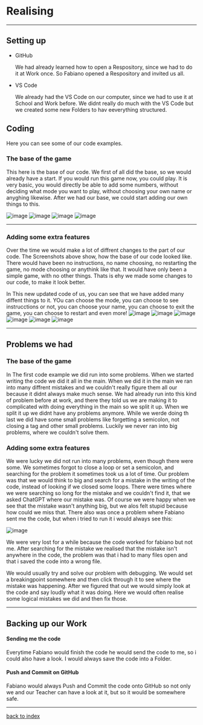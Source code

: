 # Realising 

<hr>

## Setting up
<ul>
  <li>GitHub</li>
  <p>We had already learned how to open a Respository, since we had to do it at Work once. So Fabiano opened a Respository and invited us all.</p>
  <li>VS Code</li>
  <p>We already had the VS Code on our computer, since we had to use it at School and Work before. We didnt really do much with the VS Code but we created some new Folders to hav eeverything structured.</p>
</ul>

## Coding 

<p> Here you can see some of our code examples.</p>

### The base of the game
<p>This here is the base of our code. We first of all did the base, so we would already have a start. If you would run this game now, you could play. It is very basic, you would directly be able to add some numbers, without deciding what mode you want to play, without choosing your own name or anyghing likewise. After we had our base, we could start adding our own things to this.  
  
![image](https://github.com/Fabiano2007/TicTacToe-Project/assets/142780434/85b285e4-6777-40ec-bfe3-f2029f2934a9)
![image](https://github.com/Fabiano2007/TicTacToe-Project/assets/142780434/c2023a89-b40d-412a-afa5-0ccb22101d77)
![image](https://github.com/Fabiano2007/TicTacToe-Project/assets/142780434/28671e2b-81b8-449e-836a-3b36dbe5b8d7)
![image](https://github.com/Fabiano2007/TicTacToe-Project/assets/142780434/33d25b02-56fd-4971-8d34-8009165a0b1f)


<hr>


### Adding some extra features 
<p> Over the time we would make a lot of diffrent changes to the part of our code. The Screenshots above show, how the base of our code looked like. There would have been no instructions, no name choosing, no restarting the game, no mode choosing or anythink like that. It would have only been a simple game, with no other things. Thats is ehy we made some changes to our code, to make it look better. 

In This new updated code of us, you can see that we have added many diffent things to it. YOu can choose the mode, you can choose to see instrucctions or not, you can choose your name, you can choose to exit the game, you can choose to restart and even more! 
![image](https://github.com/Fabiano2007/TicTacToe-Project/assets/142780434/e48518e4-5261-4be3-8d83-05e0a2a3e662)
![image](https://github.com/Fabiano2007/TicTacToe-Project/assets/142780434/57ce4264-4564-4d04-8d68-f2810db873b8)
![image](https://github.com/Fabiano2007/TicTacToe-Project/assets/142780434/5ce6bd76-25cd-42ff-941e-374892ac0e08)
![image](https://github.com/Fabiano2007/TicTacToe-Project/assets/142780434/52837f55-b62a-4d69-9315-a13fed4c6568)
![image](https://github.com/Fabiano2007/TicTacToe-Project/assets/142780434/e2424915-99bb-41c5-92fd-dc856c13ad47)
![image](https://github.com/Fabiano2007/TicTacToe-Project/assets/142780434/0bc3616d-74dc-47fe-9796-3145492f8a72)
</p>




<hr>

  ## Problems we had
  
  ### The base of the game
  <p>In The first code example we did run into some problems. When we started writing the code we did it all in the main. When we did it in the main we ran into many diffrent mistakes and we couldn't really figure them all our because it didnt always make much sense. We had already run into this kind of problem before at work, and there they told us we are making it to complicated with doing everything in the main so we split it up. When we split it up we didnt have any problems anymore.
While we werde doing th last we did have some small problems like forgetting a semicolon, not closing a tag and other small problems. Luckily we never ran into big problems, where we couldn't solve them.</p>

  ### Adding some extra features 

  <p> We were lucky we did not run into many problems, even though there were some. We sometimes forgot to close a loop or set a semicolon, and searching for the problem it sometimes took us a lot of time. Our problem was that we would think to big and search for a mistake in the writing of the code, instead of looking if we closed some loops. There were times where we were searching so long for the mistake and we couldn't find it, that we asked ChatGPT where our mistake was. Of course we were happy when we see that the mistake wasn't anything big, but we alos felt stupid because how could we miss that. There also was once a problem where Fabiano sent me the code, but when i tried to run it i would always see this: 
    
![image](https://github.com/Fabiano2007/TicTacToe-Project/assets/142780434/034a2779-6689-446d-b2c2-55a4ee7788fe)

We were very lost for a while because the code worked for fabiano but not me. After searching for the mistake we realised that the mistake isn't anywhere in the code, the problem was that i had to many files open and that i saved the code into a wrong file. 

We would usually try and solve our problem with debugging. We would set a breakingpoint somewhere and then click through it to see where the mistake was happening. After we figured that out we would simply look at the code and say loudly what it was doing. Here we would often realise some logical mistakes we did and then fix those.
    
</p>
  
<hr>

## Backing up our Work

#### Sending me the code 
<p>Everytime Fabiano would finish the code he would send the code to me, so i could also have a look. I would always save the code into a Folder. </p>

#### Push and Commit on GitHub
<p>Fabiano would always Push and Commit the code onto GitHub so not only we and our Teacher can have a look at it, but so it would be somewhere safe.</p>


<hr>

  [back to index](README.md)

